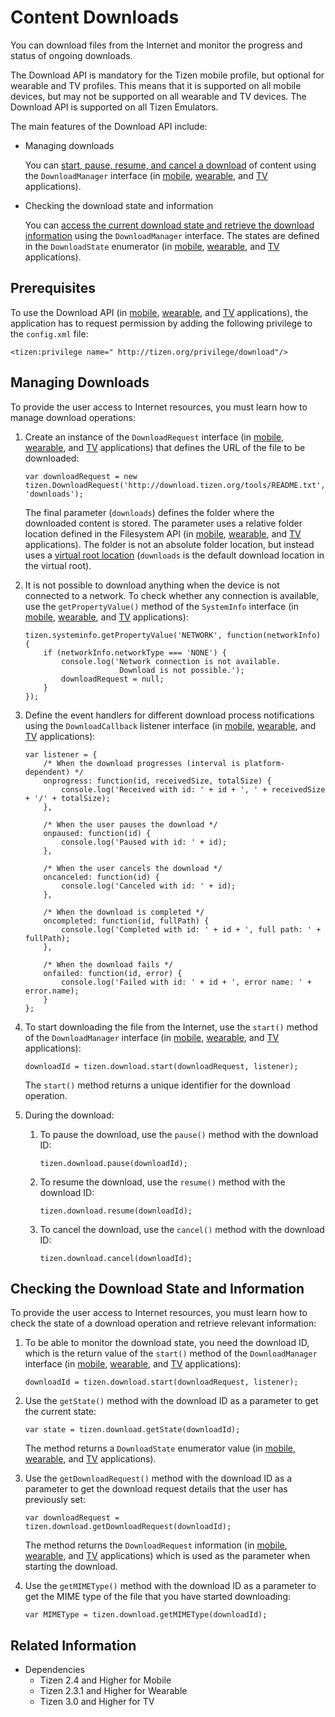 # Content Downloads

You can download files from the Internet and monitor the progress and status of ongoing downloads.

The Download API is mandatory for the Tizen mobile profile, but optional for wearable and TV profiles. This means that it is supported on all mobile devices, but may not be supported on all wearable and TV devices. The Download API is supported on all Tizen Emulators.

The main features of the Download API include:

- Managing downloads

  You can [start, pause, resume, and cancel a download](#managing-downloads) of content using the `DownloadManager` interface (in [mobile](../../api/latest/device_api/mobile/tizen/download.html#DownloadManager), [wearable](../../api/latest/device_api/wearable/tizen/download.html#DownloadManager), and [TV](../../api/latest/device_api/tv/tizen/download.html#DownloadManager) applications).

- Checking the download state and information

  You can [access the current download state and retrieve the download information](#checking-the-download-state-and-information) using the `DownloadManager` interface. The states are defined in the `DownloadState` enumerator (in [mobile](../../api/latest/device_api/mobile/tizen/download.html#DownloadState), [wearable](../../api/latest/device_api/wearable/tizen/download.html#DownloadState), and [TV](../../api/latest/device_api/tv/tizen/download.html#DownloadState) applications).

## Prerequisites

To use the Download API (in [mobile](../../api/latest/device_api/mobile/tizen/download.html), [wearable](../../api/latest/device_api/wearable/tizen/download.html), and [TV](../../api/latest/device_api/tv/tizen/download.html) applications), the application has to request permission by adding the following privilege to the `config.xml` file:

```
<tizen:privilege name=" http://tizen.org/privilege/download"/>
```

## Managing Downloads

To provide the user access to Internet resources, you must learn how to manage download operations:

1. Create an instance of the `DownloadRequest` interface (in [mobile](../../api/latest/device_api/mobile/tizen/download.html#DownloadRequest), [wearable](../../api/latest/device_api/wearable/tizen/download.html#DownloadRequest), and [TV](../../api/latest/device_api/tv/tizen/download.html#DownloadRequest) applications) that defines the URL of the file to be downloaded:

   ```
   var downloadRequest = new tizen.DownloadRequest('http://download.tizen.org/tools/README.txt', 'downloads');
   ```

   The final parameter (`downloads`) defines the folder where the downloaded content is stored. The parameter uses a relative folder location defined in the Filesystem API (in [mobile](../../api/latest/device_api/mobile/tizen/filesystem.html), [wearable](../../api/latest/device_api/wearable/tizen/filesystem.html), and [TV](../../api/latest/device_api/tv/tizen/filesystem.html) applications). The folder is not an absolute folder location, but instead uses a [virtual root location](../data/file-system.md#supported-virtual-roots) (`downloads` is the default download location in the virtual root).

2. It is not possible to download anything when the device is not connected to a network. To check whether any connection is available, use the `getPropertyValue()` method of the `SystemInfo` interface (in [mobile](../../api/latest/device_api/mobile/tizen/systeminfo.html#SystemInfo), [wearable](../../api/latest/device_api/wearable/tizen/systeminfo.html#SystemInfo), and [TV](../../api/latest/device_api/tv/tizen/systeminfo.html#SystemInfo) applications):

   ```
   tizen.systeminfo.getPropertyValue('NETWORK', function(networkInfo) {
       if (networkInfo.networkType === 'NONE') {
           console.log('Network connection is not available.
                        Download is not possible.');
           downloadRequest = null;
       }
   });
   ```

3. Define the event handlers for different download process notifications using the `DownloadCallback` listener interface (in [mobile](../../api/latest/device_api/mobile/tizen/download.html#DownloadCallback), [wearable](../../api/latest/device_api/wearable/tizen/download.html#DownloadCallback), and [TV](../../api/latest/device_api/tv/tizen/download.html#DownloadCallback) applications):

   ```
   var listener = {
       /* When the download progresses (interval is platform-dependent) */
       onprogress: function(id, receivedSize, totalSize) {
           console.log('Received with id: ' + id + ', ' + receivedSize + '/' + totalSize);
       },

       /* When the user pauses the download */
       onpaused: function(id) {
           console.log('Paused with id: ' + id);
       },

       /* When the user cancels the download */
       oncanceled: function(id) {
           console.log('Canceled with id: ' + id);
       },

       /* When the download is completed */
       oncompleted: function(id, fullPath) {
           console.log('Completed with id: ' + id + ', full path: ' + fullPath);
       },

       /* When the download fails */
       onfailed: function(id, error) {
           console.log('Failed with id: ' + id + ', error name: ' + error.name);
       }
   };
   ```

4. To start downloading the file from the Internet, use the `start()` method of the `DownloadManager` interface (in [mobile](../../api/latest/device_api/mobile/tizen/download.html#DownloadManager), [wearable](../../api/latest/device_api/wearable/tizen/download.html#DownloadManager), and [TV](../../api/latest/device_api/tv/tizen/download.html#DownloadManager) applications):

   ```
   downloadId = tizen.download.start(downloadRequest, listener);
   ```

   The `start()` method returns a unique identifier for the download operation.

5. During the download:

   1. To pause the download, use the `pause()` method with the download ID:

      ```
      tizen.download.pause(downloadId);
      ```

   2. To resume the download, use the `resume()` method with the download ID:

      ```
      tizen.download.resume(downloadId);
      ```

   3. To cancel the download, use the `cancel()` method with the download ID:

      ```
      tizen.download.cancel(downloadId);
      ```

## Checking the Download State and Information

To provide the user access to Internet resources, you must learn how to check the state of a download operation and retrieve relevant information:

1. To be able to monitor the download state, you need the download ID, which is the return value of the `start()` method of the `DownloadManager` interface (in [mobile](../../api/latest/device_api/mobile/tizen/download.html#DownloadManager), [wearable](../../api/latest/device_api/wearable/tizen/download.html#DownloadManager), and [TV](../../api/latest/device_api/tv/tizen/download.html#DownloadManager) applications):

   ```
   downloadId = tizen.download.start(downloadRequest, listener);
   ```

2.  Use the `getState()` method with the download ID as a parameter to get the current state:

    ```
    var state = tizen.download.getState(downloadId);
    ```

    The method returns a `DownloadState` enumerator value (in [mobile](../../api/latest/device_api/mobile/tizen/download.html#DownloadState), [wearable](../../api/latest/device_api/wearable/tizen/download.html#DownloadState), and [TV](../../api/latest/device_api/tv/tizen/download.html#DownloadState) applications).

3. Use the `getDownloadRequest()` method with the download ID as a parameter to get the download request details that the user has previously set:

   ```
   var downloadRequest = tizen.download.getDownloadRequest(downloadId);
   ```

   The method returns the `DownloadRequest` information (in [mobile](../../api/latest/device_api/mobile/tizen/download.html#DownloadRequest), [wearable](../../api/latest/device_api/wearable/tizen/download.html#DownloadRequest), and [TV](../../api/latest/device_api/tv/tizen/download.html#DownloadRequest) applications) which is used as the parameter when starting the download.

4. Use the `getMIMEType()` method with the download ID as a parameter to get the MIME type of the file that you have started downloading:

   ```
   var MIMEType = tizen.download.getMIMEType(downloadId);
   ```

## Related Information
* Dependencies   
   - Tizen 2.4 and Higher for Mobile
   - Tizen 2.3.1 and Higher for Wearable
   - Tizen 3.0 and Higher for TV
